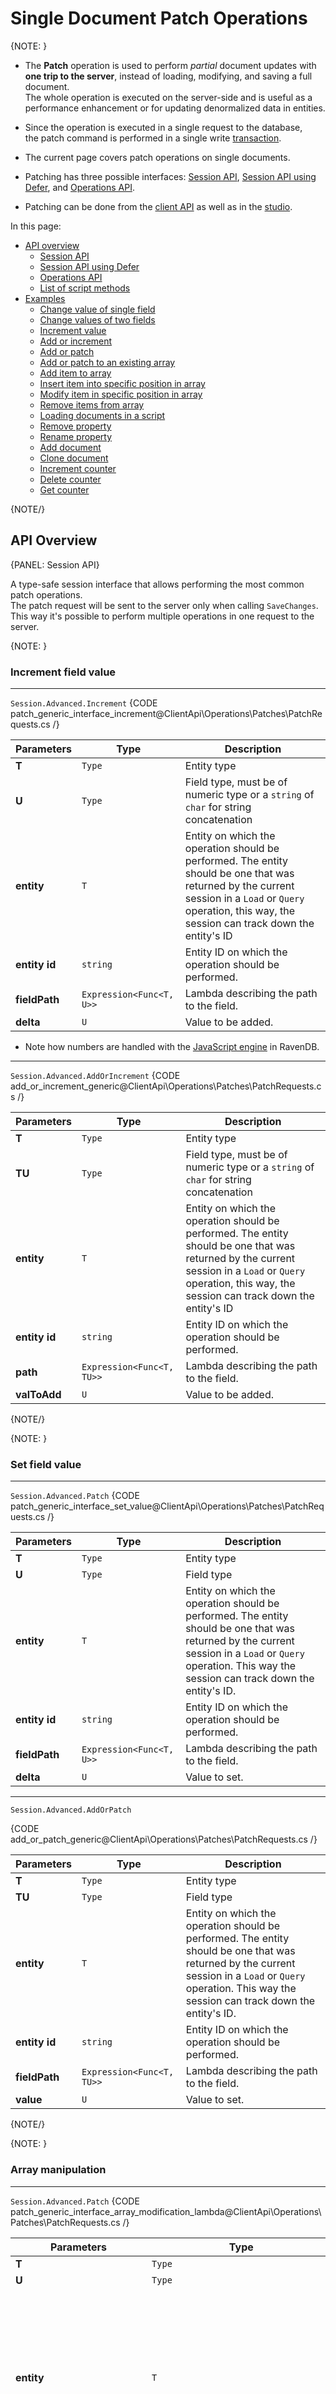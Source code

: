 # Single Document Patch Operations

{NOTE: }

* The __Patch__ operation is used to perform _partial_ document updates with __one trip to the server__, 
  instead of loading, modifying, and saving a full document.  
  The whole operation is executed on the server-side and is useful as a performance enhancement or for 
  updating denormalized data in entities.

* Since the operation is executed in a single request to the database,  
  the patch command is performed in a single write [transaction](../../../client-api/faq/transaction-support).  

* The current page covers patch operations on single documents.

* Patching has three possible interfaces: [Session API](../../../client-api/operations/patching/single-document#session-api), 
[Session API using Defer](../../../client-api/operations/patching/single-document#session-api-using-defer), 
and [Operations API](../../../client-api/operations/patching/single-document#operations-api).

* Patching can be done from the [client API](../../../client-api/operations/patching/single-document#examples) as well as in the [studio](../../../studio/database/documents/patch-view).  

In this page:  

* [API overview](../../../client-api/operations/patching/single-document#api-overview)  
  * [Session API](../../../client-api/operations/patching/single-document#session-api)
  * [Session API using Defer](../../../client-api/operations/patching/single-document#session-api-using-defer)
  * [Operations API](../../../client-api/operations/patching/single-document#operations-api)
  * [List of script methods](../../../client-api/operations/patching/single-document#list-of-script-methods)
* [Examples](../../../client-api/operations/patching/single-document#examples)  
  * [Change value of single field](../../../client-api/operations/patching/single-document#change-value-of-single-field)  
  * [Change values of two fields](../../../client-api/operations/patching/single-document#change-values-of-two-fields)  
  * [Increment value](../../../client-api/operations/patching/single-document#increment-value)  
  * [Add or increment](../../../client-api/operations/patching/single-document#add-or-increment)  
  * [Add or patch](../../../client-api/operations/patching/single-document#add-or-patch)  
  * [Add or patch to an existing array](../../../client-api/operations/patching/single-document#add-or-patch-to-an-existing-array)  
  * [Add item to array](../../../client-api/operations/patching/single-document#add-item-to-array)  
  * [Insert item into specific position in array](../../../client-api/operations/patching/single-document#insert-item-into-specific-position-in-array)  
  * [Modify item in specific position in array](../../../client-api/operations/patching/single-document#modify-item-in-specific-position-in-array)  
  * [Remove items from array](../../../client-api/operations/patching/single-document#remove-items-from-array)  
  * [Loading documents in a script](../../../client-api/operations/patching/single-document#loading-documents-in-a-script)  
  * [Remove property](../../../client-api/operations/patching/single-document#remove-property)  
  * [Rename property](../../../client-api/operations/patching/single-document#rename-property)  
  * [Add document](../../../client-api/operations/patching/single-document#add-document)  
  * [Clone document](../../../client-api/operations/patching/single-document#clone-document)  
  * [Increment counter](../../../client-api/operations/patching/single-document#increment-counter)  
  * [Delete counter](../../../client-api/operations/patching/single-document#delete-counter)  
  * [Get counter](../../../client-api/operations/patching/single-document#get-counter)  

{NOTE/}

## API Overview

{PANEL: Session API}

A type-safe session interface that allows performing the most common patch operations.  
The patch request will be sent to the server only when calling `SaveChanges`.  
This way it's possible to perform multiple operations in one request to the server.  

{NOTE: }

### Increment field value

---

`Session.Advanced.Increment`
{CODE patch_generic_interface_increment@ClientApi\Operations\Patches\PatchRequests.cs /}

| Parameters | Type | Description |
| ------------- | ------------- | ----- |
| **T** | `Type` | Entity type |
| **U** | `Type` | Field type, must be of numeric type or a `string` of `char` for string concatenation |
| **entity** | `T` | Entity on which the operation should be performed. The entity should be one that was returned by the current session in a `Load` or `Query` operation, this way, the session can track down the entity's ID |
| **entity id** | `string` | Entity ID on which the operation should be performed. |
| **fieldPath** | `Expression<Func<T, U>>` | Lambda describing the path to the field. |
| **delta** | `U` | Value to be added. |

* Note how numbers are handled with the [JavaScript engine](../../../server/kb/numbers-in-ravendb) in RavenDB.

---

`Session.Advanced.AddOrIncrement`
{CODE add_or_increment_generic@ClientApi\Operations\Patches\PatchRequests.cs /}

| Parameters | Type | Description |
| ------------- | ------------- | ----- |
| **T** | `Type` | Entity type |
| **TU** | `Type` | Field type, must be of numeric type or a `string` of `char` for string concatenation |
| **entity** | `T` | Entity on which the operation should be performed. The entity should be one that was returned by the current session in a `Load` or `Query` operation, this way, the session can track down the entity's ID |
| **entity id** | `string` | Entity ID on which the operation should be performed. |
| **path** | `Expression<Func<T, TU>>` | Lambda describing the path to the field. |
| **valToAdd** | `U` | Value to be added. |

{NOTE/}

{NOTE: }

### Set field value

---

`Session.Advanced.Patch`
{CODE patch_generic_interface_set_value@ClientApi\Operations\Patches\PatchRequests.cs /}

| Parameters | Type | Description |
| ------------- | ------------- | ----- |
| **T** | `Type` | Entity type |
| **U** | `Type` | Field type|
| **entity** | `T` | Entity on which the operation should be performed. The entity should be one that was returned by the current session in a `Load` or `Query` operation. This way the session can track down the entity's ID. |
| **entity id** | `string` | Entity ID on which the operation should be performed. |
| **fieldPath** | `Expression<Func<T, U>>` | Lambda describing the path to the field. |
| **delta** | `U` | Value to set. |

---

`Session.Advanced.AddOrPatch`

{CODE add_or_patch_generic@ClientApi\Operations\Patches\PatchRequests.cs /}

| Parameters | Type | Description |
| ------------- | ------------- | ----- |
| **T** | `Type` | Entity type |
| **TU** | `Type` | Field type|
| **entity** | `T` | Entity on which the operation should be performed. The entity should be one that was returned by the current session in a `Load` or `Query` operation. This way the session can track down the entity's ID. |
| **entity id** | `string` | Entity ID on which the operation should be performed. |
| **fieldPath** | `Expression<Func<T, TU>>` | Lambda describing the path to the field. |
| **value** | `U` | Value to set. |

{NOTE/}

{NOTE: }

### Array manipulation

---

`Session.Advanced.Patch`
{CODE patch_generic_interface_array_modification_lambda@ClientApi\Operations\Patches\PatchRequests.cs /}

| Parameters                   | Type | Description |
|------------------------------| ------------- | ----- |
| **T**                        | `Type` | Entity type |
| **U**                        | `Type` | Field type|
| **entity**                   | `T` | Entity on which the operation should be performed. The entity should be one that was returned by the current session in a `Load` or `Query` operation. This way the session can track down the entity's ID. |
| **entity id**                | `string` | Entity ID on which the operation should be performed. |
| **fieldPath**                | `Expression<Func<T, U>>` | Lambda describing the path to the field. |
| **arrayModificationLambda** | `Expression<Func<JavaScriptArray<U>, object>>` | Lambda that modifies the array, see `JavaScriptArray` below. |

---

`Session.Advanced.AddOrPatch`
{CODE add_or_patch_array_generic@ClientApi\Operations\Patches\PatchRequests.cs /}

| Parameters | Type | Description |
| ------------- | ------------- | ----- |
| **T** | `Type` | Entity type |
| **TU** | `Type` | Field type|
| **entity** | `T` | Entity on which the operation should be performed. The entity should be one that was returned by the current session in a `Load` or `Query` operation. This way the session can track down the entity's ID. |
| **entity id** | `string` | Entity ID on which the operation should be performed. |
| **path** | `Expression<Func<T, TU>>` | Lambda describing the path to the field. |
| **Expression<Func<JavaScriptArray>** | `Expression<Func<JavaScriptArray<TU>, object>>` | Lambda that modifies the array, see `JavaScriptArray` below. |
| **arrayAdder** | `Add()` | Values to add to array. |

{INFO: JavaScriptArray}

`JavaScriptArray` allows building lambdas representing array manipulations for patches.  

| Method Signature| Return Type | Description |
|--------|:-----|-------------| 
| **Put(T item)** | `JavaScriptArray` | Allows adding `item` to an array. |
| **Put(params T[] items)** | `JavaScriptArray` | Items to be added to the array. |
| **RemoveAt(int index)** | `JavaScriptArray` | Removes item in position `index` in array. |
| **RemoveAll(Func<T, bool> predicate)** | `JavaScriptArray` | Removes all the items in the array that satisfy the given predicate. |

{INFO/}

{NOTE/}

{PANEL/}

{PANEL: Session API using Defer}

The non-typed Session API for patches uses the `Session.Advanced.Defer` function which allows registering one or more commands.  
One of the possible commands is the `PatchCommandData`, describing single document patch command.  
The patch request will be sent to the server only when calling `SaveChanges`, this way it's possible to perform multiple operations in one request to the server.  

`Session.Advanced.Defer`
{CODE patch_non_generic_interface_in_session@ClientApi\Operations\Patches\PatchRequests.cs /}

{INFO: }

#### PatchCommandData

| Constructor        | Type           | Description                                                                                                                              |
|--------------------|----------------|------------------------------------------------------------------------------------------------------------------------------------------|
| **id**             | `string`       | ID of the document to be patched.                                                                                                        |
| **changeVector**   | `string`       | [Can be null] Change vector of the document to be patched, used to verify that the document was not changed before the patch reached it. |
| **patch**          | `PatchRequest` | Patch request to be performed on the document.                                                                                           |
| **patchIfMissing** | `PatchRequest` | [Can be null] Patch request to be performed if no document with the given ID was found.                                                  |

{INFO/}

{INFO: }

#### PatchRequest

We highly recommend using scripts with parameters. This allows RavenDB to cache scripts and boost performance. 
Parameters can be accessed in the script through the `args` object and passed using PatchRequest's "Values" parameter.

| Property   | Type                         | Description                                                                                                                                                                        |
|------------|------------------------------|------------------------------------------------------------------------------------------------------------------------------------------------------------------------------------|
| **Script** | `string`                     | The patching script, written in JavaScript.                                                                                                                                        |
| **Values** | `Dictionary<string, object>` | Parameters to be passed to the script.<br>The parameters can be accessed using the '$' prefix.<br>Parameter starting with a '$' will be used as is, without further concatenation. |

{INFO/}

{PANEL/}

{PANEL: Operations API}

An operations interface that exposes the full functionality and allows performing ad-hoc patch operations without creating a session.  

`Raven.Client.Documents.Operations.Send`  
`Raven.Client.Documents.Operations.SendAsync`  

{CODE patch_non_generic_interface_in_store@ClientApi\Operations\Patches\PatchRequests.cs /}

{INFO: PatchOperation}

| Constructor                         | Type           | Description                                                                                                                                                                                                                                                                          |
|-------------------------------------|----------------|--------------------------------------------------------------------------------------------------------------------------------------------------------------------------------------------------------------------------------------------------------------------------------------|
| **id**                              | `string`       | ID of the document to be patched.                                                                                                                                                                                                                                                    |
| **changeVector**                    | `string`       | Change vector of the document to be patched.<br>Used to verify that the document was not modified before the patch reached it.<br>Can be `null`.                                                                                                                                     |
| **patch**                           | `PatchRequest` | Patch request to perform on the document.                                                                                                                                                                                                                                            |
| **patchIfMissing**                  | `PatchRequest` | Patch request to perform if the specified document is not found.<br>Will run only if no `changeVector` was passed.<br>Can be `null`.                                                                                                                                                 |
| **skipPatchIfChangeVectorMismatch** | `bool`         | `true` - do not patch if the document has been modified.<br>`false` (Default) - execute the patch even if document has been modified.<br><br>An exception is thrown if:<br>this param is `false` + `changeVector` has value + document with that ID and change vector was not found. |

{INFO/}

{PANEL/}

{PANEL: List of script methods}

This is a list of a few of the javascript methods that can be used in patch scripts.  
See the more comprehensive list at [Knowledge Base: JavaScript Engine](../../../server/kb/javascript-engine#predefined-javascript-functions).  

| Method               | Arguments                                           | Description                                                                                                                                                                                                                                            |
|----------------------|-----------------------------------------------------|--------------------------------------------------------------------------------------------------------------------------------------------------------------------------------------------------------------------------------------------------------|
| **load**             | `string` or `string[]`                              | Loads one or more documents into the context of the script by their document IDs                                                                                                                                                                       |
| **loadPath**         | A document and a path to an ID within that document | Loads a related document by the path to its ID                                                                                                                                                                                                         |
| **del**              | Document ID; change vector                          | Delete the given document by its ID. If you add the expected change vector and the document's current change vector does not match, the document will _not_ be deleted.                                                                                |
| **put**              | Document ID; document; change vector                | Create or overwrite a document with a specified ID and entity. If you try to overwrite an existing document and pass the expected change vector, the put will fail if the specified change vector does not match the document's current change vector. |
| **cmpxchg**          | Key                                                 | Load a compare exchange value into the context of the script using its key                                                                                                                                                                             |
| **getMetadata**      | Document                                            | Returns the document's metadata                                                                                                                                                                                                                        |
| **id**               | Document                                            | Returns the document's ID                                                                                                                                                                                                                              |
| **lastModified**     | Document                                            | Returns the `DateTime` of the most recent modification made to the given document                                                                                                                                                                      |
| **counter**          | Document; counter name                              | Returns the value of the specified counter in the specified document                                                                                                                                                                                   |
| **counterRaw**       | Document; counter name                              | Returns the specified counter in the specified document as a key-value pair                                                                                                                                                                            |
| **incrementCounter** | Document; counter name                              | Increases the value of the counter by one                                                                                                                                                                                                              |
| **deleteCounter**    | Document; counter name                              | Deletes the counter                                                                                                                                                                                                                                    |
| **spatial.distance** | Two points by latitude and longitude; spatial units | Find the distance between to points on the earth                                                                                                                                                                                                       |
| **timeseries**       | Document; the time series' name                     | Returns the specified time series object                                                                                                                                                                                                               |

{PANEL/}

{PANEL: Examples}

### Change value of single field

{CODE-TABS}
{CODE-TAB:csharp:Session_syntax patch_firstName_generic@ClientApi\Operations\Patches\PatchRequests.cs /}
{CODE-TAB:csharp:Session_defer_syntax patch_firstName_non_generic_session@ClientApi\Operations\Patches\PatchRequests.cs /}
{CODE-TAB:csharp:Operations_syntax patch_firstName_non_generic_store@ClientApi\Operations\Patches\PatchRequests.cs /}
{CODE-TABS/}

---

### Change values of two fields

{CODE-TABS}
{CODE-TAB:csharp:Session_syntax patch_firstName_and_lastName_generic@ClientApi\Operations\Patches\PatchRequests.cs /}
{CODE-TAB:csharp:Session_defer_syntax pathc_firstName_and_lastName_non_generic_session@ClientApi\Operations\Patches\PatchRequests.cs /}
{CODE-TAB:csharp:Operations_syntax pathc_firstName_and_lastName_store@ClientApi\Operations\Patches\PatchRequests.cs /}
{CODE-TABS/}

---

### Increment value

{CODE-TABS}
{CODE-TAB:csharp:Session_syntax increment_age_generic@ClientApi\Operations\Patches\PatchRequests.cs /}
{CODE-TAB:csharp:Session_defer_syntax increment_age_non_generic_session@ClientApi\Operations\Patches\PatchRequests.cs /}
{CODE-TAB:csharp:Operations_syntax increment_age_non_generic_store@ClientApi\Operations\Patches\PatchRequests.cs /}
{CODE-TABS/}

---

### Add or increment

`AddOrIncrement` increments an existing field or adds a new one in documents where they didn't exist.

{CODE Add_Or_Increment_Sample@ClientApi\Operations\Patches\PatchRequests.cs /}

---

### Add or patch

`AddOrPatch` adds or edits field(s) in a single document.  

If the document doesn't yet exist, this operation adds the document but doesn't patch it.  

{CODE Add_Or_Patch_Sample@ClientApi\Operations\Patches\PatchRequests.cs /}

---

### Add or patch to an existing array

This sample shows how to patch an existing array or add it to documents where it doesn't yet exist.

{CODE Add_Or_Patch_Array_Sample@ClientApi\Operations\Patches\PatchRequests.cs /}

---

### Add item to array

{CODE-TABS}
{CODE-TAB:csharp:Session_syntax add_new_comment_to_comments_generic_session@ClientApi\Operations\Patches\PatchRequests.cs /}
{CODE-TAB:csharp:Session_defer_syntax add_new_comment_to_comments_non_generic_session@ClientApi\Operations\Patches\PatchRequests.cs /}
{CODE-TAB:csharp:Operations_syntax add_new_comment_to_comments_store@ClientApi\Operations\Patches\PatchRequests.cs /}
{CODE-TABS/}

---

### Insert item into specific position in array

Inserting item into specific position is supported only by the non-typed APIs.

{CODE-TABS}
{CODE-TAB:csharp:Session_defer_syntax insert_new_comment_at_position_1_session@ClientApi\Operations\Patches\PatchRequests.cs /}
{CODE-TAB:csharp:Operations_syntax insert_new_comment_at_position_1_store@ClientApi\Operations\Patches\PatchRequests.cs /}
{CODE-TABS/}

---

### Modify item in specific position in array

Inserting item into specific position is supported only by the non-typed APIs.

{CODE-TABS}
{CODE-TAB:csharp:Session_defer_syntax modify_a_comment_at_position_3_in_comments_session@ClientApi\Operations\Patches\PatchRequests.cs /}
{CODE-TAB:csharp:Operations_syntax modify_a_comment_at_position_3_in_comments_store@ClientApi\Operations\Patches\PatchRequests.cs /}
{CODE-TABS/}

---

### Remove items from array

{CODE-TABS}
{CODE-TAB:csharp:Session_syntax filter_items_from_array_session_generic@ClientApi\Operations\Patches\PatchRequests.cs /}
{CODE-TAB:csharp:Session_defer_syntax filter_items_from_array_session@ClientApi\Operations\Patches\PatchRequests.cs /}
{CODE-TAB:csharp:Operations_syntax filter_items_from_array_store@ClientApi\Operations\Patches\PatchRequests.cs /}
{CODE-TABS/}

---

### Loading documents in a script

Loading documents is supported only by the non-typed APIs.

{CODE-TABS}
{CODE-TAB:csharp:Session_defer_syntax update_product_name_in_order_session@ClientApi\Operations\Patches\PatchRequests.cs /}
{CODE-TAB:csharp:Operations_syntax update_product_name_in_order_store@ClientApi\Operations\Patches\PatchRequests.cs /}
{CODE-TABS/}

---

### Remove property

Removing property supported only by the non-typed APIs.

{CODE-TABS}
{CODE-TAB:csharp:Session_defer_syntax remove_property_age_non_generic_session@ClientApi\Operations\Patches\PatchRequests.cs /}
{CODE-TAB:csharp:Operations_syntax remove_property_age_store@ClientApi\Operations\Patches\PatchRequests.cs /}
{CODE-TABS/}

---

### Rename property

Renaming property supported only by the non-typed APIs.

{CODE-TABS}
{CODE-TAB:csharp:Session_defer_syntax rename_property_age_non_generic_session@ClientApi\Operations\Patches\PatchRequests.cs /}
{CODE-TAB:csharp:Operations_syntax rename_property_age_store@ClientApi\Operations\Patches\PatchRequests.cs /}
{CODE-TABS/}

---

### Add document

Adding a new document is supported only by the non-typed APIs.

{CODE-TABS}
{CODE-TAB:csharp:Session_defer_syntax add_document_session@ClientApi\Operations\Patches\PatchRequests.cs /}
{CODE-TAB:csharp:Operations_syntax add_document_store@ClientApi\Operations\Patches\PatchRequests.cs /}
{CODE-TABS/}

---

### Clone document

In order to clone a document use put method as follows.

{CODE-TABS}
{CODE-TAB:csharp:Session_defer_syntax clone_document_session@ClientApi\Operations\Patches\PatchRequests.cs /}
{CODE-TAB:csharp:Operations_syntax clone_document_store@ClientApi\Operations\Patches\PatchRequests.cs /}
{CODE-TABS/}

{INFO: }

__Attachments, Counters, Time Series, and Revisions:__

Attachments, counters, time series data, and revisions from the source document will Not be copied  
to the new document automatically.

{INFO/}

---

### Increment counter

In order to increment or create a counter use <code>incrementCounter</code> method as follows:

{CODE-TABS}
{CODE-TAB:csharp:Session_syntax increment_counter_by_document_reference_generic_session@ClientApi\Operations\Patches\PatchRequests.cs /}
{CODE-TAB:csharp:Session_defer_syntax increment_counter_by_document_id_non_generic_session@ClientApi\Operations\Patches\PatchRequests.cs /}
{CODE-TAB:csharp:Operations_syntax increment_counter_by_document_id_store@ClientApi\Operations\Patches\PatchRequests.cs /}
{CODE-TABS/}

{INFO: Method overloading & value restrictions}

The method can be called by document ID or by document reference and the value can be negative.

{INFO/}

---

### Delete counter

In order to delete a counter use <code>deleteCounter</code> method as follows:

{CODE-TABS}
{CODE-TAB:csharp:Session_syntax delete_counter_by_document_id_generic_session@ClientApi\Operations\Patches\PatchRequests.cs /}
{CODE-TAB:csharp:Session_defer_syntax delete_counter_by_document_refference_non_generic_session@ClientApi\Operations\Patches\PatchRequests.cs /}
{CODE-TAB:csharp:Operation_syntax delete_counter_by_document_refference_store@ClientApi\Operations\Patches\PatchRequests.cs /}
{CODE-TABS/}

{INFO: Method overloading}

The method can be called by document ID or by document reference

{INFO/}

---

### Get counter

In order to get a counter while patching use <code>counter</code> method as follows:

{CODE-TABS}
{CODE-TAB:csharp:Session_syntax get_counter_by_document_id_generic_session@ClientApi\Operations\Patches\PatchRequests.cs /}
{CODE-TAB:csharp:Session_defer_syntax get_counter_by_document_id_non_generic_session@ClientApi\Operations\Patches\PatchRequests.cs /}
{CODE-TAB:csharp:Operations_syntax get_counter_by_document_id_store@ClientApi\Operations\Patches\PatchRequests.cs /}
{CODE-TABS/}

{INFO: Method overloading}

The method can be called by document ID or by document reference.

{INFO/}

{PANEL/}

## Related Articles

### Patching

- [Set based patch operation](../../../client-api/operations/patching/set-based)  

### Knowledge Base

- [JavaScript engine](../../../server/kb/javascript-engine)
- [Numbers in JavaScript engine](../../../server/kb/numbers-in-ravendb#numbers-in-javascript-engine)
